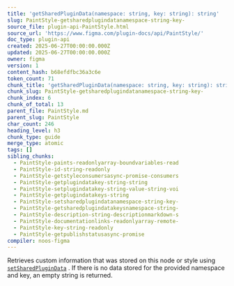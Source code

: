 ```yaml
---
title: 'getSharedPluginData(namespace: string, key: string): string'
slug: PaintStyle-getsharedplugindatanamespace-string-key-
source_file: plugin-api-PaintStyle.html
source_url: 'https://www.figma.com/plugin-docs/api/PaintStyle/'
doc_type: plugin-api
created: 2025-06-27T00:00:00.000Z
updated: 2025-06-27T00:00:00.000Z
owner: figma
version: 1
content_hash: b68efdfbc36a3c6e
token_count: 71
chunk_title: 'getSharedPluginData(namespace: string, key: string): string'
chunk_slug: PaintStyle-getsharedplugindatanamespace-string-key-
chunk_index: 6
chunk_of_total: 13
parent_file: PaintStyle.md
parent_slug: PaintStyle
char_count: 246
heading_level: h3
chunk_type: guide
merge_type: atomic
tags: []
sibling_chunks:
  - PaintStyle-paints-readonlyarray-boundvariables-read
  - PaintStyle-id-string-readonly
  - PaintStyle-getstyleconsumersasync-promise-consumers
  - PaintStyle-getplugindatakey-string-string
  - PaintStyle-setplugindatakey-string-value-string-voi
  - PaintStyle-getplugindatakeys-string
  - PaintStyle-setsharedplugindatanamespace-string-key-
  - PaintStyle-getsharedplugindatakeysnamespace-string-
  - PaintStyle-description-string-descriptionmarkdown-s
  - PaintStyle-documentationlinks-readonlyarray-remote-
  - PaintStyle-key-string-readonly
  - PaintStyle-getpublishstatusasync-promise
compiler: noos-figma
---
```


Retrieves custom information that was stored on this node or style using [`setSharedPluginData`](/plugin-docs/api/properties/nodes-setsharedplugindata/)
. If there is no data stored for the provided namespace and key, an empty string is returned.
